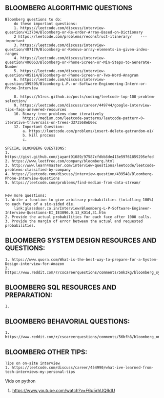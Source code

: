 ## BLOOMBERG ALGORITHMIC QUESTIONS    
    
    Bloomberg questions to do:
        do these important questions:
        1. https://leetcode.com/discuss/interview-question/413734/Bloomberg-or-Re-order-Array-Based-on-Dictionary
        2 https://leetcode.com/problems/reconstruct-itinerary/    --- important
        3. https://leetcode.com/discuss/interview-question/407179/Bloomberg-or-Remove-array-elements-in-given-index-ranges
        4. https://leetcode.com/discuss/interview-question/406663/Bloomberg-or-Phone-Screen-or-Min-Steps-to-Generate-Number
        5. https://leetcode.com/discuss/interview-question/405114/Bloomberg-or-Phone-Screen-or-Two-Word-Anagram
        6. https://leetcode.com/discuss/interview-question/399595/Bloomberg-L.P.-or-Software-Engineering-Intern-or-Phone-Interview
        
        8. https://h1ros.github.io/posts/coding/leetcode-top-100-problem-selection/
        9. https://leetcode.com/discuss/career/449744/google-interview-tips-faqs-answered-resources
        10. Binary tree problems done iteratively
            https://medium.com/leetcode-patterns/leetcode-pattern-0-iterative-traversals-on-trees-d373568eb0ec
        12. Important Question:
            a. https://leetcode.com/problems/insert-delete-getrandom-o1/
            b. kill process
            c. 
            
    SPECIAL BLOOMBERG QUESTIONS:
    1. https://gist.github.com/jayant91089/97587cfdbb8de413e59761859295efed
    2. https://www.leetfree.com/company/bloomberg.html
    3. http://www.learn4master.com/interview-questions/leetcode/leetcode-problems-classified-by-company
    4. https://leetcode.com/discuss/interview-question/439548/Bloomberg-Phone-Interview-Questions
    5. https://leetcode.com/problems/find-median-from-data-stream/


    Few more questions:
    1. Write a function to give arbitrary probabilities (totalling 100%) to each face of a six-sided die.
        link:glassdoor.co.in/Interview/Bloomberg-L-P-Software-Engineer-Interview-Questions-EI_IE3096.0,13_KO14,31.htm
    2. Provide the actual probabilities for each face after 1000 calls.
    3. Provide the margin of error between the actual and requested probabilities.  


## BLOOMBERG SYSTEM DESIGN RESOURCES AND QUESTIONS:
    1. https://www.quora.com/What-is-the-best-way-to-prepare-for-a-System-Design-interview-for-Amazon
    2. https://www.reddit.com/r/cscareerquestions/comments/5mk3kg/bloomberg_system_designdesign_questions_for_onsite/

## BLOOMBERG SQL RESOURCES AND PREPARATION:
    1. 

## BLOOMBERG BEHAVORIAL QUESTIONS:
    1. https://www.reddit.com/r/cscareerquestions/comments/56bfh8/bloomberg_onsite_format/


## BLOOMBERG OTHER TIPS:
    Tips on on-site interview
    1. https://leetcode.com/discuss/career/454990/what-ive-learned-from-tech-interviews-my-personal-tips


Vids on python
1. https://www.youtube.com/watch?v=F6u5rhUQ6dU
